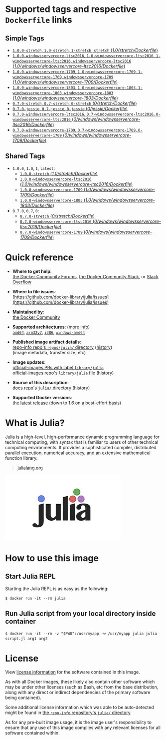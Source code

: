 <!--

********************************************************************************

WARNING:

    DO NOT EDIT "julia/README.md"

    IT IS AUTO-GENERATED

    (from the other files in "julia/" combined with a set of templates)

********************************************************************************

-->

# Supported tags and respective `Dockerfile` links

## Simple Tags

-	[`1.0.0-stretch`, `1.0-stretch`, `1-stretch`, `stretch` (*1.0/stretch/Dockerfile*)](https://github.com/docker-library/julia/blob/9e8bb3426385de28cfac6576baef9bf580fe0e33/1.0/stretch/Dockerfile)
-	[`1.0.0-windowsservercore-ltsc2016`, `1.0-windowsservercore-ltsc2016`, `1-windowsservercore-ltsc2016`, `windowsservercore-ltsc2016` (*1.0/windows/windowsservercore-ltsc2016/Dockerfile*)](https://github.com/docker-library/julia/blob/9e8bb3426385de28cfac6576baef9bf580fe0e33/1.0/windows/windowsservercore-ltsc2016/Dockerfile)
-	[`1.0.0-windowsservercore-1709`, `1.0-windowsservercore-1709`, `1-windowsservercore-1709`, `windowsservercore-1709` (*1.0/windows/windowsservercore-1709/Dockerfile*)](https://github.com/docker-library/julia/blob/9e8bb3426385de28cfac6576baef9bf580fe0e33/1.0/windows/windowsservercore-1709/Dockerfile)
-	[`1.0.0-windowsservercore-1803`, `1.0-windowsservercore-1803`, `1-windowsservercore-1803`, `windowsservercore-1803` (*1.0/windows/windowsservercore-1803/Dockerfile*)](https://github.com/docker-library/julia/blob/9e8bb3426385de28cfac6576baef9bf580fe0e33/1.0/windows/windowsservercore-1803/Dockerfile)
-	[`0.7.0-stretch`, `0.7-stretch`, `0-stretch` (*0/stretch/Dockerfile*)](https://github.com/docker-library/julia/blob/9e8bb3426385de28cfac6576baef9bf580fe0e33/0/stretch/Dockerfile)
-	[`0.7.0-jessie`, `0.7-jessie`, `0-jessie` (*0/jessie/Dockerfile*)](https://github.com/docker-library/julia/blob/9e8bb3426385de28cfac6576baef9bf580fe0e33/0/jessie/Dockerfile)
-	[`0.7.0-windowsservercore-ltsc2016`, `0.7-windowsservercore-ltsc2016`, `0-windowsservercore-ltsc2016` (*0/windows/windowsservercore-ltsc2016/Dockerfile*)](https://github.com/docker-library/julia/blob/9e8bb3426385de28cfac6576baef9bf580fe0e33/0/windows/windowsservercore-ltsc2016/Dockerfile)
-	[`0.7.0-windowsservercore-1709`, `0.7-windowsservercore-1709`, `0-windowsservercore-1709` (*0/windows/windowsservercore-1709/Dockerfile*)](https://github.com/docker-library/julia/blob/9e8bb3426385de28cfac6576baef9bf580fe0e33/0/windows/windowsservercore-1709/Dockerfile)

## Shared Tags

-	`1.0.0`, `1.0`, `1`, `latest`:
	-	[`1.0.0-stretch` (*1.0/stretch/Dockerfile*)](https://github.com/docker-library/julia/blob/9e8bb3426385de28cfac6576baef9bf580fe0e33/1.0/stretch/Dockerfile)
	-	[`1.0.0-windowsservercore-ltsc2016` (*1.0/windows/windowsservercore-ltsc2016/Dockerfile*)](https://github.com/docker-library/julia/blob/9e8bb3426385de28cfac6576baef9bf580fe0e33/1.0/windows/windowsservercore-ltsc2016/Dockerfile)
	-	[`1.0.0-windowsservercore-1709` (*1.0/windows/windowsservercore-1709/Dockerfile*)](https://github.com/docker-library/julia/blob/9e8bb3426385de28cfac6576baef9bf580fe0e33/1.0/windows/windowsservercore-1709/Dockerfile)
	-	[`1.0.0-windowsservercore-1803` (*1.0/windows/windowsservercore-1803/Dockerfile*)](https://github.com/docker-library/julia/blob/9e8bb3426385de28cfac6576baef9bf580fe0e33/1.0/windows/windowsservercore-1803/Dockerfile)
-	`0.7.0`, `0.7`, `0`:
	-	[`0.7.0-stretch` (*0/stretch/Dockerfile*)](https://github.com/docker-library/julia/blob/9e8bb3426385de28cfac6576baef9bf580fe0e33/0/stretch/Dockerfile)
	-	[`0.7.0-windowsservercore-ltsc2016` (*0/windows/windowsservercore-ltsc2016/Dockerfile*)](https://github.com/docker-library/julia/blob/9e8bb3426385de28cfac6576baef9bf580fe0e33/0/windows/windowsservercore-ltsc2016/Dockerfile)
	-	[`0.7.0-windowsservercore-1709` (*0/windows/windowsservercore-1709/Dockerfile*)](https://github.com/docker-library/julia/blob/9e8bb3426385de28cfac6576baef9bf580fe0e33/0/windows/windowsservercore-1709/Dockerfile)

# Quick reference

-	**Where to get help**:  
	[the Docker Community Forums](https://forums.docker.com/), [the Docker Community Slack](https://blog.docker.com/2016/11/introducing-docker-community-directory-docker-community-slack/), or [Stack Overflow](https://stackoverflow.com/search?tab=newest&q=docker)

-	**Where to file issues**:  
	[https://github.com/docker-library/julia/issues](https://github.com/docker-library/julia/issues)

-	**Maintained by**:  
	[the Docker Community](https://github.com/docker-library/julia)

-	**Supported architectures**: ([more info](https://github.com/docker-library/official-images#architectures-other-than-amd64))  
	[`amd64`](https://hub.docker.com/r/amd64/julia/), [`arm32v7`](https://hub.docker.com/r/arm32v7/julia/), [`i386`](https://hub.docker.com/r/i386/julia/), [`windows-amd64`](https://hub.docker.com/r/winamd64/julia/)

-	**Published image artifact details**:  
	[repo-info repo's `repos/julia/` directory](https://github.com/docker-library/repo-info/blob/master/repos/julia) ([history](https://github.com/docker-library/repo-info/commits/master/repos/julia))  
	(image metadata, transfer size, etc)

-	**Image updates**:  
	[official-images PRs with label `library/julia`](https://github.com/docker-library/official-images/pulls?q=label%3Alibrary%2Fjulia)  
	[official-images repo's `library/julia` file](https://github.com/docker-library/official-images/blob/master/library/julia) ([history](https://github.com/docker-library/official-images/commits/master/library/julia))

-	**Source of this description**:  
	[docs repo's `julia/` directory](https://github.com/docker-library/docs/tree/master/julia) ([history](https://github.com/docker-library/docs/commits/master/julia))

-	**Supported Docker versions**:  
	[the latest release](https://github.com/docker/docker-ce/releases/latest) (down to 1.6 on a best-effort basis)

# What is Julia?

Julia is a high-level, high-performance dynamic programming language for technical computing, with syntax that is familiar to users of other technical computing environments. It provides a sophisticated compiler, distributed parallel execution, numerical accuracy, and an extensive mathematical function library.

> [julialang.org](http://julialang.org/)

![logo](https://raw.githubusercontent.com/docker-library/docs/520519ad7db3ea9fd5d3590e836c839a0ffd6f19/julia/logo.png)

# How to use this image

## Start Julia REPL

Starting the Julia REPL is as easy as the following:

```console
$ docker run -it --rm julia
```

## Run Julia script from your local directory inside container

```console
$ docker run -it --rm -v "$PWD":/usr/myapp -w /usr/myapp julia julia script.jl arg1 arg2
```

# License

View [license information](http://julialang.org/) for the software contained in this image.

As with all Docker images, these likely also contain other software which may be under other licenses (such as Bash, etc from the base distribution, along with any direct or indirect dependencies of the primary software being contained).

Some additional license information which was able to be auto-detected might be found in [the `repo-info` repository's `julia/` directory](https://github.com/docker-library/repo-info/tree/master/repos/julia).

As for any pre-built image usage, it is the image user's responsibility to ensure that any use of this image complies with any relevant licenses for all software contained within.
